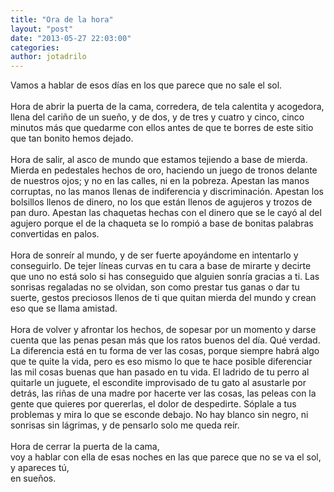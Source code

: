```yaml
---
title: "Ora de la hora"
layout: "post"
date: "2013-05-27 22:03:00"
categories: 
author: jotadrilo
---
```


<div class="css-full-post-content js-full-post-content">
Vamos a hablar de esos días en los que parece que no sale el sol.<br /><br />Hora de abrir la puerta de la cama, corredera, de tela calentita y acogedora, llena del cariño de un sueño, y de dos, y de tres y cuatro y cinco, cinco minutos más que quedarme con ellos antes de que te borres de este sitio que tan bonito hemos dejado.<br /><br />Hora de salir, al asco de mundo que estamos tejiendo a base de mierda. Mierda en pedestales hechos de oro, haciendo un juego de tronos delante de nuestros ojos; y no en las calles, ni en la pobreza. Apestan las manos corruptas, no las manos llenas de indiferencia y discriminación. Apestan los bolsillos llenos de dinero, no los que están llenos de agujeros y trozos de pan duro. Apestan las chaquetas hechas con el dinero que se le cayó al del agujero porque el de la chaqueta se lo rompió a base de bonitas palabras convertidas en palos.<br /><br />Hora de sonreír al mundo, y de ser fuerte apoyándome en intentarlo y conseguirlo. De tejer líneas curvas en tu cara a base de mirarte y decirte que uno no está solo si has conseguido que alguien sonría gracias a ti. Las sonrisas regaladas no se olvidan, son como prestar tus ganas o dar tu suerte, gestos preciosos llenos de ti que quitan mierda del mundo y crean eso que se llama amistad.<br /><br />Hora de volver y afrontar los hechos, de sopesar por un momento y darse cuenta que las penas pesan más que los ratos buenos del día. Qué verdad. La diferencia está en tu forma de ver las cosas, porque siempre habrá algo que te quite la vida, pero es eso mismo lo que te hace posible diferenciar las mil cosas buenas que han pasado en tu vida. El ladrido de tu perro al quitarle un juguete, el escondite improvisado de tu gato al asustarle por detrás, las riñas de una madre por hacerte ver las cosas, las peleas con la gente que quieres por quererlas, el dolor de despedirte. Sóplale a tus problemas y mira lo que se esconde debajo. No hay blanco sin negro, ni sonrisas sin lágrimas, y de pensarlo solo me queda reír.<br /><br />Hora de cerrar la puerta de la cama,<br />voy a hablar con ella de esas noches en las que parece que no se va el sol,<br />y apareces tú,<br />en sueños.
</div>
